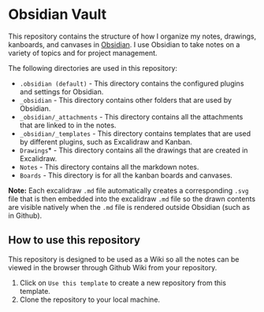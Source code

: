 # Obsidian Vault

This repository contains the structure of how I organize my notes, drawings, kanboards, and canvases in [Obsidian](https://obsidian.md/). I use Obsidian to take notes on a variety of topics and for project management.

The following directories are used in this repository:

  * `.obsidian (default)` - This directory contains the configured plugins and settings for Obsidian.
  * `_obsidian` - This directory contains other folders that are used by Obsidian.
  * `_obsidian/_attachments` - This directory contains all the attachments that are linked to in the notes.
  * `_obsidian/_templates` - This directory contains templates that are used by different plugins, such as Excalidraw and Kanban.
  * `Drawings`* - This directory contains all the drawings that are created in Excalidraw.
  * `Notes` - This directory contains all the markdown notes.
  * `Boards` - This directory is for all the kanban boards and canvases.

**Note:** Each excalidraw `.md` file automatically creates a corresponding `.svg` file that is then embedded into the excalidraw `.md` file so the drawn contents are visible natively when the `.md` file is rendered outside Obsidian (such as in Github). 

## How to use this repository
This repository is designed to be used as a Wiki so all the notes can be viewed in the browser through Github Wiki from your repository.

1. Click on `Use this template` to create a new repository from this template.
2. Clone the repository to your local machine.